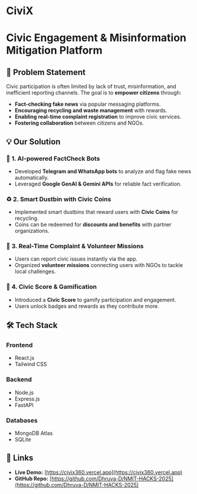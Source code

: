 # CiviX  
# Civic Engagement & Misinformation Mitigation Platform  

## 📌 Problem Statement 
Civic participation is often limited by lack of trust, misinformation, and inefficient reporting channels. The goal is to **empower citizens** through:  
- **Fact-checking fake news** via popular messaging platforms.  
- **Encouraging recycling and waste management** with rewards.  
- **Enabling real-time complaint registration** to improve civic services.  
- **Fostering collaboration** between citizens and NGOs.  

## 💡 Our Solution  
### 🤖 **1. AI-powered FactCheck Bots**  
- Developed **Telegram and WhatsApp bots** to analyze and flag fake news automatically.  
- Leveraged **Google GenAI & Gemini APIs** for reliable fact verification.  

### ♻️ **2. Smart Dustbin with Civic Coins**  
- Implemented smart dustbins that reward users with **Civic Coins** for recycling.  
- Coins can be redeemed for **discounts and benefits** with partner organizations.  

### 📲 **3. Real-Time Complaint & Volunteer Missions**  
- Users can report civic issues instantly via the app.  
- Organized **volunteer missions** connecting users with NGOs to tackle local challenges.  

### 🏅 **4. Civic Score & Gamification**  
- Introduced a **Civic Score** to gamify participation and engagement.  
- Users unlock badges and rewards as they contribute more.  

## 🛠 Tech Stack  
### **Frontend**  
- React.js  
- Tailwind CSS  

### **Backend**  
- Node.js  
- Express.js  
- FastAPI  

### **Databases**  
- MongoDB Atlas  
- SQLite

  
## 🔗 Links  
- **Live Demo:** [https://civix360.vercel.app](https://civix360.vercel.app)  
- **GitHub Repo:** [https://github.com/Dhruva-D/NMIT-HACKS-2025](https://github.com/Dhruva-D/NMIT-HACKS-2025)  
